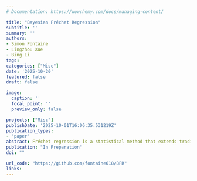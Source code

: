 ```yaml
---
# Documentation: https://wowchemy.com/docs/managing-content/

title: "Bayesian Fréchet Regression"
subtitle: ''
summary: ''
authors:
- Simon Fontaine
- Lingzhou Xue
- Bing Li
tags:
categories: ["Misc"]
date: '2025-10-20'
featured: false
draft: false

image:
  caption: ''
  focal_point: ''
  preview_only: false

projects: ["Misc"]
publishDate: '2025-10-01T16:06:35.531219Z'
publication_types:
- 'paper'
abstract: Fréchet regression is a statistical method that extends traditional regression to model responses in metric spaces by minimizing the Fréchet mean, which generalizes the concept of an average to non-Euclidean spaces. It is particularly useful for analyzing complex data such as probability distributions, points in Riemannian manifolds, trees, or networks, where standard regression techniques are insufficient. We propose a Bayesian version of Fréchet regression, which allows us to incorporate prior information to guide or shrink predictions towards explicit values. This is achieved through Bayesian nonlinear regression of the squared distance to any point of the metric space. By controlling the strength of the prior, we interpolate between the association implied by the prior and that obtained from frequentist estimation. While we derive our Bayesian Fréchet regression under Gaussian assumptions, we show that weaker moment assumptions are sufficient in the context of weak conditional expectations. We apply our methodology to microbiome compositional data where using a larger related cohort to construct a prior for the regression in a smaller cohort produces improved predictions.
publication: "In Preparation"
doi: ""

url_code: "https://github.com/fontaine618/BFR"
links: 
---
```


